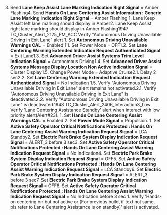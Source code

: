 3. Send **Lane Keep Assist Lane Marking Indication Right Signal** = Amber Flashing4. Send **Hands On Lane Centering Assist Information : Generic Lane Marking Indication Right Signal** = Amber Flashing 1. Lane Keep Assist left lane marking should display in Amber2. Lane Keep Assist right lane marking should display in Amber Flashing1947 TC_Cluster_Alert_2125_PM_ACC Verify "Autonomous Driving Unavailable Driving in Exit Lane" alert 1. Set **Autonomous Driving Unavailable Warnings CAL** = Enabled 1.1. Set Power Mode = OFF1.2. Set **Lane Centering Warning Extended Indication Request Authenticated Signal** = Exit Lane1.3. Set **Advanced Driver Assist Systems Trim Level Indication Signal** = Autonomous Driving1.4. Set **Advanced Driver Assist Systems Message Display Location Non Active Indication Signal** = Cluster Display1.5. Change Power Mode = Adaptive Cruise2.1. Delay 2 sec2.2. Set **Lane Centering Warning Extended Indication Request Authenticated Signal** = No Indication 1.5. Verify "Autonomous Driving Unavailable Driving in Exit Lane" alert remains not activated.2.1. Verify "Autonomous Driving Unavailable Driving in Exit Lane" is deactivated.2.2. Verify "Autonomous Driving Unavailable Driving in Exit Lane" is deactivated.1948 TC_Cluster_Alert_2406_Interaction3_Low Verify 'Lane Centering Assistance Standby' alert when interact with low priority alert(Alert#23). 1. Set **Hands On Lane Centering Assist Warnings CAL** = Enabled.2. Set **Power Mode Signal** = Propulsion. 1. Set **Active Safety Operator Critical Notifications Protected : Hands On Lane Centering Assist Warning Indication Request Signal** = LCA Standby2. Set **Electric Park Brake System Display Indication Request Signal** = ALERT_3 before 3 sec3. Set **Active Safety Operator Critical Notifications Protected : Hands On Lane Centering Assist Warning Indication Request Signal** = No Indication4. Set **Electric Park Brake System Display Indication Request Signal** = OFF5. Set **Active Safety Operator Critical Notifications Protected : Hands On Lane Centering Assist Warning Indication Request Signal** = LCA Standby6. Set **Electric Park Brake System Display Indication Request Signal** = ALERT_3 before 3 sec7. Set **Electric Park Brake System Display Indication Request Signal** = OFF8. Set **Active Safety Operator Critical Notifications Protected : Hands On Lane Centering Assist Warning Indication Request Signal** = No Indication before 3 sec 1. Verify 'Hands-on centering on but not active or (For previous build, if text not same, pls refer to Lane Centering Assistance is on standby)' alert is activated.